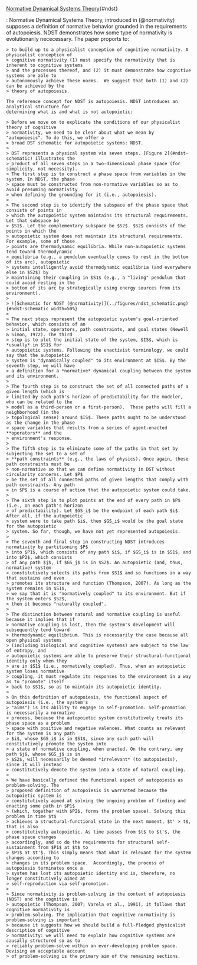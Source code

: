 [NDST]: #ndst
[Normative Dynamical Systems Theory]: #ndst
[Normative Dynamical Systems Theory]{#ndst}

:   Normative Dynamical Systems Theory, introduced in (@normativity) supposes a definition of
    normative behavior grounded in the requirements of autopoiesis. NDST demonstrates how some type
    of normativity is evolutionarily nececessary. The paper proports to:

    > to build up to a physicalist conception of cognitive normativity. A physicalist conception of
    > cognitive normativity (1) must specify the normativity that is inherent to cognitive systems
    > and the processes thereof, and (2) it must demonstrate how cognitive systems are able to
    > autonomously achieve these norms.  We suggest that both (1) and (2) can be achieved by the
    > theory of autopoiesis.

    The reference concept for NDST is autopoiesis. NDST introduces an analytical structure for
    determining what is and what is not autopoietic:

    > Before we move on to explicate the conditions of our physicalist theory of cognitive
    > normativity, we need to be clear about what we mean by "autopoiesis". To do this, we offer a
    > broad DST schematic for autopoietic systems: NDST.
    >
    > DST represents a physical system via seven steps. [Figure 2](#ndst-schematic) illustrates the
    > product of all seven steps in a two-dimensional phase space (for simplicity, not necessity).
    > The first step is to construct a phase space from variables in the system. In NDST, the phase
    > space must be constructed from non-normative variables so as to avoid presuming normativity
    > when defining the grounding for it (i.e., autopoiesis).
    >
    > The second step is to identify the subspace of the phase space that consists of points in
    > which the autopoietic system maintains its structural requirements. Let that subspace be
    > $S1$. Let the complementary subspace be $S2$. $S2$ consists of the points in which the
    > autopoietic system does not maintain its structural requirements. For example, some of those
    > points are thermodynamic equilibria. While non-autopoietic systems tend toward thermodynamic
    > equilibria (e.g., a pendulum eventually comes to rest in the bottom of its arc), autopoietic
    > systems intelligently avoid thermodynamic equilibria (and everywhere else in $S2$) by
    > maintaining their coupling in $S1$ (e.g., a "living" pendulum that could avoid resting in the
    > bottom of its arc by strategically using energy sources from its environment).
    >
    > ![Schematic for NDST (@normativity)](../figures/ndst_schematic.png){#ndst-schematic width=50%}
    >
    > The next steps represent the autopoietic system's goal-oriented behavior, which consists of an
    > initial state, operators, path constraints, and goal states (Newell & Simon, 1972). The third
    > step is to plot the initial state of the system, $IS$, which is *usually* in $S1$ for
    > autopoietic systems. Following the enactivist terminology, we could say that the autopoietic
    > system is "dynamically coupled" to its environment at $IS$. By the seventh step, we will have
    > a definition for a *normative* dynamical coupling between the system and its environment.
    >
    > The fourth step is to construct the set of all connected paths of a given length (which is
    > limited by each path's horizon of predictability for the modeler, who can be related to the
    > model as a third-person or a first-person).  These paths will fill a neighborhood (in the
    > topological sense) around $IS$. These paths ought to be understood as the change in the phase
    > space variables that results from a series of agent-enacted **operators** and the
    > environment's response.
    >
    > The fifth step is to eliminate some of the paths in that set by subjecting the set to a set of
    > **path constraints** (e.g., the laws of physics). Once again, these path constraints must be
    > non-normative so that we can define normativity in DST without circularity concerns. Let $P$
    > be the set of all connected paths of given lengths that comply with path constraints. Any path
    > in $P$ is a course of action that the autopoietic system could take.
    >
    > The sixth step is to plot points at the end of every path in $P$ (i.e., on each path's horizon
    > of predictability). Let $GS_i$ be the endpoint of each path $i$. After all, if the autopoietic
    > system were to take path $i$, then $GS_i$ would be the goal state for the autopoietic
    > system. So far, though, we have not yet represented autopoiesis.
    >
    > The seventh and final step in constructing NDST introduces normativity by partitioning $P$
    > into $P1$, which consists of any path $i$, if $GS_i$ is in $S1$, and into $P2$, which consists
    > of any path $j$, if $GS_j$ is in $S2$. An autopoietic (and, thus, normative) system
    > constitutively selects its paths from $S1$ and so functions in a way that sustains and even
    > promotes its structure and function (Thompson, 2007). As long as the system remains in $S1$,
    > we say that it is "normatively coupled" to its environment. But if the system enters $S2$,
    > then it becomes "naturally coupled".
    >
    > The distinction between natural and normative coupling is useful because it implies that if
    > normative coupling is lost, then the system's development will subsequently tend toward
    > thermodynamic equilibrium. This is necessarily the case because all open physical systems
    > (including biological and cognitive systems) are subject to the law of entropy, and
    > autopoietic systems are able to preserve their structural-functional identity only when they
    > are in $S1$ (i.e., normatively coupled). Thus, when an autopoietic system loses normative
    > coupling, it must regulate its responses to the environment in a way as to "promote" itself
    > back to $S1$, so as to maintain its autopoietic identity.
    >
    > On this definition of autopoiesis, the functional aspect of autopoiesis (i.e., the system's
    > "aims") is its ability to engage in self-promotion. Self-promotion is necessarily a normative
    > process, because the autopoietic system constitutively treats its phase space as a problem
    > space with positive and negative valences. What counts as relevant for the system is any path
    > $i$, whose $GS_i$ is in $S1$, since any such path will constitutively promote the system into
    > a state of normative coupling, when enacted. On the contrary, any path $j$, whose $GS_j$ is in
    > $S2$, will necessarily be deemed *irrelevant* (to autopoiesis), since it will instead
    > constitutively demote the system into a state of natural coupling.
    >
    > We have basically defined the functional aspect of autopoiesis as problem-solving. The
    > proposed definition of autopoiesis is warranted because the autopoietic system is
    > constitutively aimed at solving the ongoing problem of finding and enacting some path in $P1$
    > (which, together with $P2$, forms the problem space). Solving this problem in time $t$
    > achieves a structural-functional state in the next moment, $t' > t$, that is also
    > constitutively autopoietic. As time passes from $t$ to $t'$, the phase space changes
    > accordingly, and so do the requirements for structural self-sustainment from $P1$ at $t$ to
    > $P1$ at $t'$. This simply means that what is relevant for the system changes according to
    > changes in its problem space.  Accordingly, the process of autopoiesis terminates once a
    > system has lost its autopoietic identity and is, therefore, no longer constitutively aimed at
    > self-reproduction via self-promotion.
    >
    > Since normativity is problem-solving in the context of autopoiesis (NDST) and the cognitive is
    > autopoietic (Thompson, 2007; Varela et al., 1991), it follows that cognitive normativity is
    > problem-solving. The implication that cognitive normativity is problem-solving is important
    > because it suggests how we should build a full-fledged physicalist description of cognitive
    > normativity: we will need to explain how cognitive systems are causally structured so as to
    > reliably problem-solve within an ever-developing problem space. Devising an acceptable account
    > of problem-solving is the primary aim of the remaining sections.

